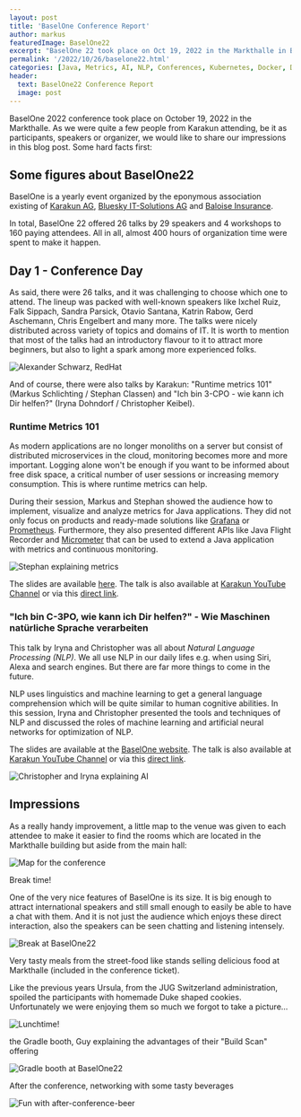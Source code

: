 ```yaml
---
layout: post
title: 'BaselOne Conference Report'
author: markus
featuredImage: BaselOne22
excerpt: "BaselOne 22 took place on Oct 19, 2022 in the Markthalle in Basel, Switzerland. Let us have a look back at this amazing event from different views: as one of the organizers, as speaker and as attendees."
permalink: '/2022/10/26/baselone22.html'
categories: [Java, Metrics, AI, NLP, Conferences, Kubernetes, Docker, DevOps, Istio, Service Mesh]
header:
  text: BaselOne22 Conference Report
  image: post
---
```


BaselOne 2022 conference took place on October 19, 2022 in the Markthalle. As we were quite a few people from Karakun attending, be it as participants, speakers or organizer, we would like to share our impressions in this blog post. Some hard facts first:

## Some figures about BaselOne22 
BaselOne is a yearly event organized by the eponymous association existing of [Karakun AG](https://karakun.com), [Bluesky IT-Solutions AG](https://bluesky-it.ch) and [Baloise Insurance](https://baloise.com).

In total, BaselOne 22 offered 26 talks by 29 speakers and 4 workshops to 160 paying attendees. All in all, almost 400 hours of organization time were spent to make it happen.



## Day 1 - Conference Day

As said, there were 26 talks, and it was challenging to choose which one to attend. 
The lineup was packed with well-known speakers like Ixchel Ruiz, Falk Sippach, Sandra Parsick, Otavio Santana, Katrin Rabow, Gerd Aschemann, Chris Engelbert and many more. 
The talks were nicely distributed across variety of topics and domains of IT. 
It is worth to mention that most of the talks had an introductory flavour to it to attract more beginners, but also to light a spark among more experienced folks.

![Alexander Schwarz, RedHat](/assets/posts/2022-10-25-basel-one/Basel-One-29.jpg)

And of course, there were also talks by Karakun: "Runtime metrics 101" (Markus Schlichting / Stephan Classen) and "Ich bin 3-CPO - wie kann ich Dir helfen?" (Iryna Dohndorf / Christopher Keibel).

### Runtime Metrics 101

As modern applications are no longer monoliths on a server but consist of distributed microservices in the cloud, monitoring becomes more and more important.
 Logging alone won't be enough if you want to be informed about free disk space, a critical number of user sessions or increasing memory consumption. 
 This is where runtime metrics can help.

During their session, Markus and Stephan showed the audience how to implement, visualize and analyze metrics for Java applications. 
They did not only focus on products and ready-made solutions like [Grafana](https://grafana.com) or [Prometheus](https://prometheus.io). 
Furthermore, they also presented different APIs like Java Flight Recorder and [Micrometer](https://micrometer.io) that can be used to extend a Java application with metrics and continuous monitoring.

![Stephan explaining metrics](/assets/posts/2022-10-25-basel-one/IMG_1530.jpeg)

The slides are available [here](https://dev.karakun.com/assets/talks/Slidedeck_RuntimeMetriken101_BaselOne.pdf). The talk is also available at [Karakun YouTube Channel](https://karakun.com/youtube) or via this [direct link](https://youtu.be/XBtFGwqy7yE). 

### "Ich bin C-3PO, wie kann ich Dir helfen?" - Wie Maschinen natürliche Sprache verarbeiten 

This talk by Iryna and Christopher was all about *Natural Language Processing (NLP)*. We all use NLP in our daily lifes e.g. when using Siri, Alexa and search engines. But there are far more things to come in the future. 

NLP uses linguistics and machine learning to get a general language comprehension which will be quite similar to human cognitive abilities. In this session, Iryna and Christopher presented the tools and techniques of NLP and discussed the roles of machine learning and artificial neural networks for optimization of NLP. 

The slides are available at the [BaselOne website](https://baselone.ch/dam/baselone2022/assets/Slides2022/BaselOne2022_C-3PO.pdf). The talk is also available at [Karakun YouTube Channel](https://karakun.com/youtube) or via this [direct link](https://youtu.be/Z47sGjK5hXc).

![Christopher and Iryna explaining AI](/assets/posts/2022-10-25-basel-one/IMG_1535.jpeg)


## Impressions

As a really handy improvement, a little map to the venue was given to each attendee to make it easier to find the rooms which are located in the Markthalle building but aside from the main hall:

![Map for the conference](/assets/posts/2022-10-25-basel-one/IMG_1525.jpeg)

Break time!

One of the very nice features of BaselOne is its size.
It is big enough to attract international speakers and still small enough to easily be able to have a chat with them.
And it is not just the audience which enjoys these direct interaction, also the speakers can be seen chatting and listening intensely.

![Break at BaselOne22](/assets/posts/2022-10-25-basel-one/Basel-One-57.jpg)

Very tasty meals from the street-food like stands selling delicious food at Markthalle (included in the conference ticket).

Like the previous years Ursula, from the JUG Switzerland administration, spoiled the participants with homemade Duke shaped cookies.
Unfortunately we were enjoying them so much we forgot to take a picture...

![Lunchtime!](/assets/posts/2022-10-25-basel-one/IMG_1534.jpeg)

the Gradle booth, Guy explaining the advantages of their "Build Scan" offering

![Gradle booth at BaselOne22](/assets/posts/2022-10-25-basel-one/Basel-One-189.jpg)

After the conference, networking with some tasty beverages

![Fun with after-conference-beer](/assets/posts/2022-10-25-basel-one/Basel-One-190.jpg)